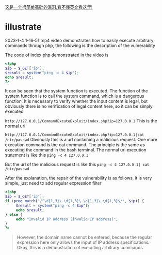 [这是一个很简单基础的漏洞,看不懂英文看这里!](./README_CN.md)
# illustrate
2023-1-4 1-16-51.mp4 video demonstrates how to easily execute arbitrary commands through php, the following is the description of the vulnerability

The code of index.php demonstrated in the video is
```php
<?php
$ip = $_GET['ip'];
$result = system("ping -c 4 $ip");
echo $result;
?>
```
It can be seen that the system function is executed. The function of the system function is to call the system command, which is a dangerous function. It is necessary to verify whether the input content is legal, but obviously there is no verification of legal content here, so it can be simply executed

```http://127.0.0.1/CommandExcuteExploit/index.php?ip=127.0.0.1```
This is the normal url

```http://127.0.0.1/CommandExcuteExploit/index.php?ip=127.0.0.1|cat /etc/passwd```
Obviously this is a url containing a malicious request. One more execution command is the cat command. The principle is the same as executing the command in the bash terminal. The normal url execution statement is like this
```ping -c 4 127.0.0.1```

But the url of the malicious request is like this
```ping -c 4 127.0.0.1| cat /etc/passwd```

After the explanation, the repair of the vulnerability is as follows, it is very simple, just need to add regular expression filter
```php
<?php
$ip = $_GET['ip'];
if (preg_match('/^\d{1,3}\.\d{1,3}\.\d{1,3}\.\d{1,3}$/', $ip)) {
     $result = system("ping -c 4 $ip");
     echo $result;
} else {
     echo "Invalid IP address (invalid IP address)";
}
?>
```
> However, the domain name cannot be entered, because the regular expression here only allows the input of IP address specifications.
> Okay, this is a demonstration of executing arbitrary commands
